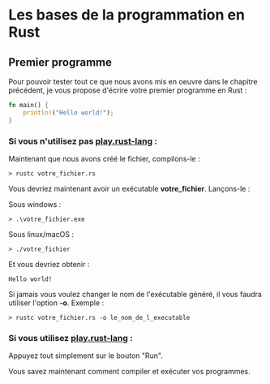 # Les bases de la programmation en Rust

## Premier programme

Pour pouvoir tester tout ce que nous avons mis en oeuvre dans le chapitre précédent, je vous propose d'écrire votre premier programme en Rust :

```Rust
fn main() {
    println!("Hello world!");
}
```

### Si vous n'utilisez pas [play.rust-lang](https://play.rust-lang.org) :

Maintenant que nous avons créé le fichier, compilons-le :

```Shell
> rustc votre_fichier.rs
```

Vous devriez maintenant avoir un exécutable __votre_fichier__. Lançons-le :

Sous windows :

```Shell
> .\votre_fichier.exe
```

Sous linux/macOS :

```Shell
> ./votre_fichier
```

Et vous devriez obtenir :

```Shell
Hello world!
```

Si jamais vous voulez changer le nom de l'exécutable généré, il vous faudra utiliser l'option __-o__. Exemple :

```Shell
> rustc votre_fichier.rs -o le_nom_de_l_executable
```

### Si vous utilisez [play.rust-lang](https://play.rust-lang.org) :

Appuyez tout simplement sur le bouton "Run".

Vous savez maintenant comment compiler et exécuter vos programmes.
